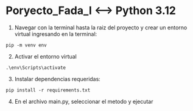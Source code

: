 # Poryecto_Fada_I <--> Python 3.12

1. Navegar con la terminal hasta la raiz del proyecto y crear un entorno virtual ingresando en la terminal:

```
pip -m venv env
```

2. Activar el entorno virtual

```
.\env\Scripts\activate
```

3. Instalar dependencias requeridas:

```
pip install -r requirements.txt
```

4. En el archivo main.py, seleccionar el metodo y ejecutar